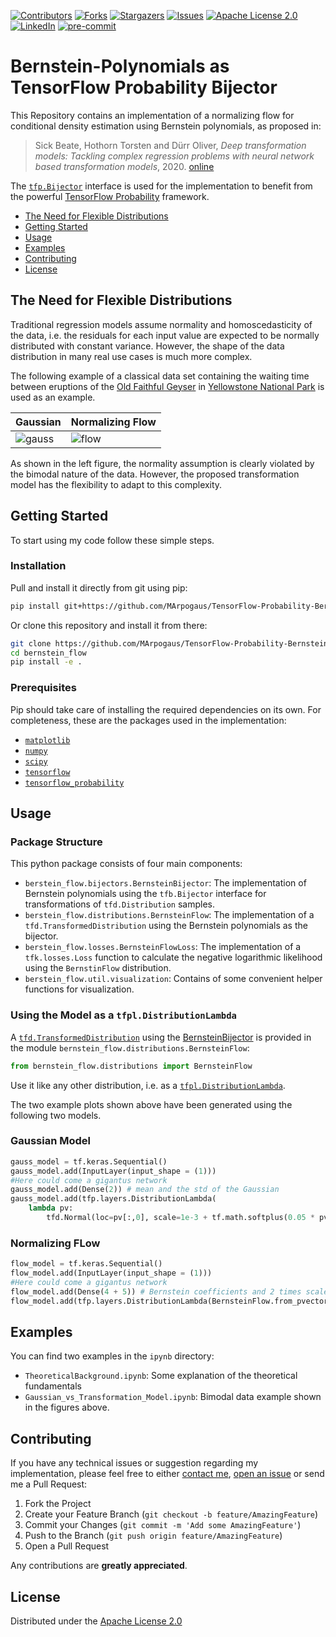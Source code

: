 [![Contributors][contributors-shield]][contributors-url]
[![Forks][forks-shield]][forks-url]
[![Stargazers][stars-shield]][stars-url]
[![Issues][issues-shield]][issues-url]
[![Apache License 2.0][license-shield]][license-url]
[![LinkedIn][linkedin-shield]][linkedin-url]
[![pre-commit][pre-commit-shield]][pre-commit-url]

# Bernstein-Polynomials as TensorFlow Probability Bijector

This Repository contains an implementation of a normalizing flow for conditional density estimation using Bernstein polynomials, as proposed in:

> Sick Beate, Hothorn Torsten and Dürr Oliver, *Deep transformation models: Tackling complex regression problems with neural network based transformation models*, 2020. [online](http://arxiv.org/abs/2004.00464)

The [`tfp.Bijector`][bijector] interface is used for the implementation to benefit from the powerful [TensorFlow Probability][tensorflow-probability] framework.

<!-- MarkdownTOC levels=2 -->

- [The Need for Flexible Distributions](#the-need-for-flexible-distributions)
- [Getting Started](#getting-started)
- [Usage](#usage)
- [Examples](#examples)
- [Contributing](#contributing)
- [License](#license)

<!-- /MarkdownTOC -->


## The Need for Flexible Distributions

Traditional regression models assume normality and homoscedasticity of the data, i.e. the residuals for each input value are expected to be normally distributed with constant variance.
However, the shape of the data distribution in many real use cases is much more complex.

The following example of a classical data set containing the waiting time between eruptions of the [Old Faithful Geyser](https://en.wikipedia.org/wiki/Old_Faithful) in [Yellowstone National Park](https://en.wikipedia.org/wiki/Yellowstone_National_Park) is used as an example.

| Gaussian                        | Normalizing Flow              |
|:--------------------------------|:------------------------------|
| ![gauss](./ipynb/gfx/gauss.png) | ![flow](./ipynb/gfx/flow.png) |

As shown in the left figure, the normality assumption is clearly violated by the bimodal nature of the data.
However, the proposed transformation model has the flexibility to adapt to this complexity.

## Getting Started

To start using my code follow these simple steps.

### Installation

Pull and install it directly from git using pip:

```bash
pip install git+https://github.com/MArpogaus/TensorFlow-Probability-Bernstein-Polynomial-Bijector.git
```

Or clone this repository and install it from there:

```bash
git clone https://github.com/MArpogaus/TensorFlow-Probability-Bernstein-Polynomial-Bijector.git ./bernstein_flow
cd bernstein_flow
pip install -e .
```

### Prerequisites

Pip should take care of installing the required dependencies on its own.
For completeness, these are the packages used in the implementation:

 * [`matplotlib`][matplotlib]
 * [`numpy`][numpy]
 * [`scipy`][scipy]
 * [`tensorflow`][tensorflow]
 * [`tensorflow_probability`][tensorflow-probability]

## Usage

### Package Structure

This python package consists of four main components:

 * `berstein_flow.bijectors.BernsteinBijector`: The implementation of Bernstein polynomials using the `tfb.Bijector` interface for
    transformations of `tfd.Distribution` samples.
 * `berstein_flow.distributions.BernsteinFlow`:  The implementation of a `tfd.TransformedDistribution` using the Bernstein
    polynomials as the bijector.
 * `berstein_flow.losses.BernsteinFlowLoss`: The implementation of a `tfk.losses.Loss` function to calculate the negative logarithmic likelihood using the `BernstinFlow` distribution.
 * `berstein_flow.util.visualization`: Contains of some convenient helper functions for visualization.

### Using the Model as a `tfpl.DistributionLambda`

A [`tfd.TransformedDistribution`][transformed-distribution] using the [BernsteinBijector][bernstein-bijector] is provided in the module `bernstein_flow.distributions.BernsteinFlow`:

```python
from bernstein_flow.distributions import BernsteinFlow
```

Use it like any other distribution, i.e. as a [`tfpl.DistributionLambda`][distribution-lambda].

The two example plots shown above have been generated using the following two models.

### Gaussian Model

```python
gauss_model = tf.keras.Sequential()
gauss_model.add(InputLayer(input_shape = (1)))
#Here could come a gigantus network
gauss_model.add(Dense(2)) # mean and the std of the Gaussian
gauss_model.add(tfp.layers.DistributionLambda(
    lambda pv:
        tfd.Normal(loc=pv[:,0], scale=1e-3 + tf.math.softplus(0.05 * pv[:,1]))))
```

### Normalizing FLow

```python
flow_model = tf.keras.Sequential()
flow_model.add(InputLayer(input_shape = (1)))
#Here could come a gigantus network
flow_model.add(Dense(4 + 5)) # Bernstein coefficients and 2 times scale and shift
flow_model.add(tfp.layers.DistributionLambda(BernsteinFlow.from_pvector))
```

## Examples

You can find two examples in the `ipynb` directory:

 * `TheoreticalBackground.ipynb`: Some explanation of the theoretical fundamentals
 * `Gaussian_vs_Transformation_Model.ipynb`: Bimodal data example shown in the figures above.

## Contributing

If you have any technical issues or suggestion regarding my implementation, please feel free to either [contact me](mailto:marcel.arpogaus@gmail.com), [open an issue][open-an-issue] or send me a Pull Request:

1. Fork the Project
2. Create your Feature Branch (`git checkout -b feature/AmazingFeature`)
3. Commit your Changes (`git commit -m 'Add some AmazingFeature'`)
4. Push to the Branch (`git push origin feature/AmazingFeature`)
5. Open a Pull Request

Any contributions are **greatly appreciated**.

## License

Distributed under the [Apache License 2.0](LICENSE)

[contributors-shield]: https://img.shields.io/github/contributors/MArpogaus/TensorFlow-Probability-Bernstein-Polynomial-Bijector.svg?style=flat-square
[contributors-url]: https://github.com/MArpogaus/TensorFlow-Probability-Bernstein-Polynomial-Bijector/graphs/contributors
[forks-shield]: https://img.shields.io/github/forks/MArpogaus/TensorFlow-Probability-Bernstein-Polynomial-Bijector.svg?style=flat-square
[forks-url]: https://github.com/MArpogaus/TensorFlow-Probability-Bernstein-Polynomial-Bijector/network/members
[stars-shield]: https://img.shields.io/github/stars/MArpogaus/TensorFlow-Probability-Bernstein-Polynomial-Bijector.svg?style=flat-square
[stars-url]: https://github.com/MArpogaus/TensorFlow-Probability-Bernstein-Polynomial-Bijector/stargazers
[issues-shield]: https://img.shields.io/github/issues/MArpogaus/TensorFlow-Probability-Bernstein-Polynomial-Bijector.svg?style=flat-square
[issues-url]: https://github.com/MArpogaus/TensorFlow-Probability-Bernstein-Polynomial-Bijector/issues
[license-shield]: https://img.shields.io/github/license/MArpogaus/TensorFlow-Probability-Bernstein-Polynomial-Bijector.svg?style=flat-square
[license-url]: https://github.com/MArpogaus/TensorFlow-Probability-Bernstein-Polynomial-Bijector/blob/master/LICENSE
[linkedin-shield]: https://img.shields.io/badge/-LinkedIn-black.svg?style=flat-square&logo=linkedin&colorB=555
[linkedin-url]: https://linkedin.com/in/MArpogaus
[pre-commit-shield]: https://img.shields.io/badge/pre--commit-enabled-brightgreen?logo=pre-commit
[pre-commit-url]: https://github.com/pre-commit/pre-commit
[bijector]: https://www.tensorflow.org/probability/api_docs/python/tfp/bijectors/Bijector
[tensorflow-probability]: https://www.tensorflow.org/probability
[matplotlib]: https://matplotlib.org/
[numpy]: https://numpy.org/
[scipy]: https://scipy.org/
[tensorflow]: https://www.tensorflow.org/
[transformed-distribution]: https://www.tensorflow.org/probability/api_docs/python/tfp/distributions/TransformedDistribution
[bernstein-bijector]: https://github.com/MArpogaus/TensorFlow-Probability-Bernstein-Polynomial-Bijector/blob/master/src/bernstein_flow/bijectors/bernstein_bijector.py
[distribution-lambda]: https://www.tensorflow.org/probability/api_docs/python/tfp/layers/DistributionLambda
[open-an-issue]: https://github.com/MArpogaus/TensorFlow-Probability-Bernstein-Polynomial-Bijector/issues/new
